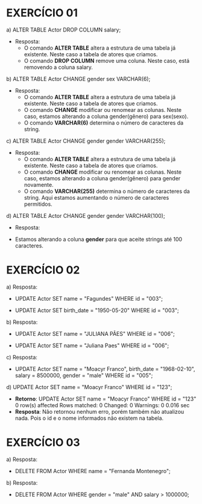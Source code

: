 # EXERCÍCIO 01

a) ALTER TABLE Actor DROP COLUMN salary;
- Resposta: 
  * O comando **ALTER TABLE** altera a estrutura de uma tabela já existente. Neste caso a tabela de atores que criamos.
  * O comando **DROP COLUMN** remove uma coluna. Neste caso, está removendo a coluna salary. 


b) ALTER TABLE Actor CHANGE gender sex VARCHAR(6);
- Resposta: 
  * O comando **ALTER TABLE** altera a estrutura de uma tabela já existente. Neste caso a tabela de atores que criamos.
  * O comando **CHANGE** modificar ou renomear as colunas. Neste caso, estamos alterando a coluna gender(gênero) para sex(sexo).
  * O comando **VARCHAR(6)** determina o número de caracteres da string.


c) ALTER TABLE Actor CHANGE gender gender VARCHAR(255);
- Resposta: 
   * O comando **ALTER TABLE** altera a estrutura de uma tabela já existente. Neste caso a tabela de atores que criamos.
  * O comando **CHANGE** modificar ou renomear as colunas. Neste caso, estamos alterando a coluna gender(gênero) para gender novamente.
  * O comando **VARCHAR(255)** determina o número de caracteres da string. Aqui estamos aumentando o número de caracteres permitidos.


d) ALTER TABLE Actor CHANGE gender gender VARCHAR(100);
- Resposta:
 * Estamos alterando a coluna **gender** para que aceite strings até 100 caracteres. 



 # EXERCÍCIO 02 

 a) Resposta:
  - UPDATE Actor
    SET name = "Fagundes"
    WHERE id = "003";

 - UPDATE Actor
   SET birth_date = "1950-05-20"
   WHERE id = "003";


b) Resposta:
  - UPDATE Actor
    SET name = "JULIANA PÃES"
    WHERE id = "006";

 - UPDATE Actor
   SET name = "Juliana Paes"
   WHERE id = "006";


c) Resposta: 
 - UPDATE Actor
   SET 
   name = "Moacyr Franco",
   birth_date = "1968-02-10",
   salary = 8500000,
   gender = "male"
   WHERE id = "005";


d) UPDATE Actor
   SET name = "Moacyr Franco"
   WHERE id = "123"; 
- **Retorno**: 
  UPDATE Actor SET name = "Moacyr Franco" WHERE id = "123"	0 row(s) affected Rows matched: 0  Changed: 0  Warnings: 0	0.016 sec
- **Resposta**: 
  Não retornou nenhum erro, porém também não atualizou nada. Pois o id e o nome informados não existem na tabela.



# EXERCÍCIO 03


a) Resposta: 
 - DELETE
   FROM Actor
   WHERE name = "Fernanda Montenegro";


b) Resposta: 
 -  DELETE
    FROM Actor
    WHERE gender = "male" AND salary > 1000000;


